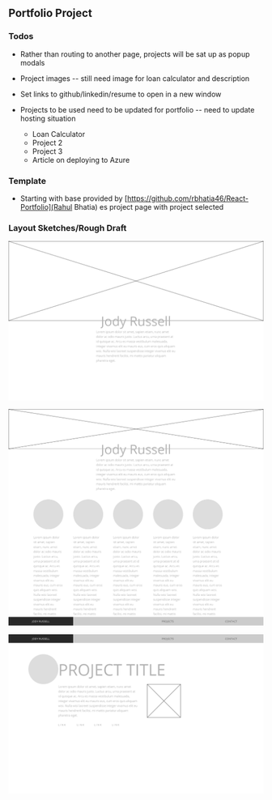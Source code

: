 ## Portfolio Project

### Todos

* Rather than routing to another page, projects will be sat up as popup modals

* Project images -- still need image for loan calculator and description

* Set links to github/linkedin/resume to open in a new window

* Projects to be used need to be updated for portfolio -- need to update hosting situation 
    * Loan Calculator
    * Project 2
    * Project 3
    * Article on deploying to Azure

### Template

* Starting with base provided by [https://github.com/rbhatia46/React-Portfolio](Rahul Bhatia) 
es project page with project selected

### Layout Sketches/Rough Draft

![ScreenOne](https://raw.githubusercontent.com/missjody/workportfolio/master/public/Screen%201.png)

![ScreenTwo](https://raw.githubusercontent.com/missjody/workportfolio/master/public/Screen2.png)

![ScreenThree](https://raw.githubusercontent.com/missjody/workportfolio/master/public/Screen3.png)
